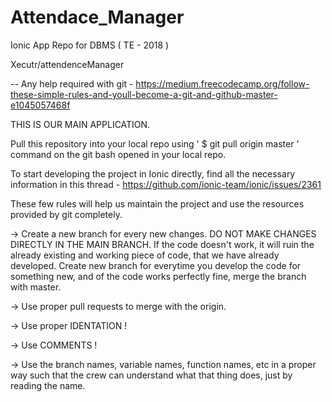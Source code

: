 # Attendace_Manager
Ionic App Repo for DBMS ( TE - 2018 )

Xecutr/attendenceManager

-- Any help required with git - https://medium.freecodecamp.org/follow-these-simple-rules-and-youll-become-a-git-and-github-master-e1045057468f

THIS IS OUR MAIN APPLICATION.

Pull this repository into your local repo using ' $ git pull origin master ' command on the git bash opened in your local repo.

To start developing the project in Ionic directly, find all the necessary information in this thread -
https://github.com/ionic-team/ionic/issues/2361

These few rules will help us maintain the project and use the resources provided by git completely.

-> Create a new branch for every new changes. DO NOT MAKE CHANGES DIRECTLY IN THE MAIN BRANCH. If the code doesn't work, it will ruin the 
already existing and working piece of code, that we have already developed.
Create new branch for everytime you develop the code for something new, and of the code works perfectly fine, merge the branch with master.

-> Use proper pull requests to merge with the origin.

-> Use proper IDENTATION !

-> Use COMMENTS !

-> Use the branch names, variable names, function names, etc in a proper way such that the crew can understand what that thing does, just by 
reading the name.
